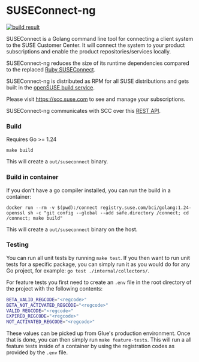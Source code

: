 # SUSEConnect-ng

[![build result](https://build.opensuse.org/projects/systemsmanagement:SCC/packages/suseconnect-ng/badge.svg?type=default)](https://build.opensuse.org/package/show/systemsmanagement:SCC/suseconnect-ng)

SUSEConnect is a Golang command line tool for connecting a client system to the SUSE Customer Center.
It will connect the system to your product subscriptions and enable the product repositories/services locally.

SUSEConnect-ng reduces the size of its runtime dependencies compared to the
replaced [Ruby SUSEConnect](https://github.com/SUSE/connect).

SUSEConnect-ng is distributed as RPM for all SUSE distributions and gets built in
the [openSUSE build service](https://build.opensuse.org/package/show/systemsmanagement:SCC/suseconnect-ng).

Please visit https://scc.suse.com to see and manage your subscriptions.

SUSEConnect-ng communicates with SCC over this [REST API](https://github.com/SUSE/connect/blob/master/doc/SCC-API-%28Implemented%29.md).

### Build
Requires Go >= 1.24

```
make build
```
This will create a `out/suseconnect` binary.

### Build in container
If you don't have a go compiler installed, you can run the build in a container: 
```
docker run --rm -v $(pwd):/connect registry.suse.com/bci/golang:1.24-openssl sh -c "git config --global --add safe.directory /connect; cd /connect; make build"
```
This will create a `out/suseconnect` binary on the host.

### Testing

You can run all unit tests by running `make test`. If you then want to run unit
tests for a specific package, you can simply run it as you would do for any Go
project, for example: `go test ./internal/collectors/`.

For feature tests you first need to create an `.env` file in the root directory
of the project with the following contents:

``` sh
BETA_VALID_REGCODE="<regcode>"
BETA_NOT_ACTIVATED_REGCODE="<regcode>"
VALID_REGCODE="<regcode>"
EXPIRED_REGCODE="<regcode>"
NOT_ACTIVATED_REGCODE="<regcode>"
```

These values can be picked up from Glue's production environment. Once that is
done, you can then simply run `make feature-tests`. This will run a all feature
tests inside of a container by using the registration codes as provided by the
`.env` file.
